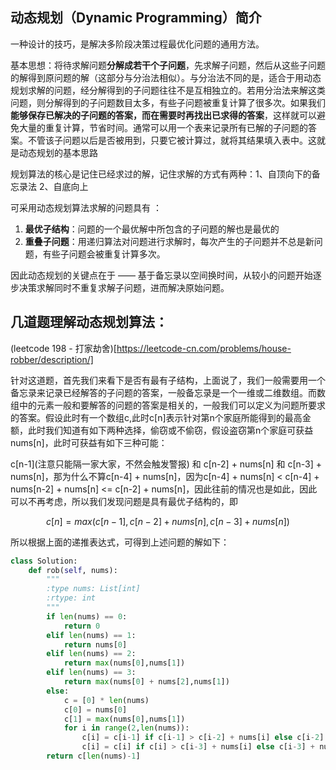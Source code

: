 ## 动态规划（Dynamic Programming）简介
一种设计的技巧，是解决多阶段决策过程最优化问题的通用方法。

基本思想：将待求解问题**分解成若干个子问题**，先求解子问题，然后从这些子问题的解得到原问题的解（这部分与分治法相似）。与分治法不同的是，适合于用动态规划求解的问题，经分解得到的子问题往往不是互相独立的。若用分治法来解这类问题，则分解得到的子问题数目太多，有些子问题被重复计算了很多次。如果我们**能够保存已解决的子问题的答案，而在需要时再找出已求得的答案**，这样就可以避免大量的重复计算，节省时间。通常可以用一个表来记录所有已解的子问题的答案。不管该子问题以后是否被用到，只要它被计算过，就将其结果填入表中。这就是动态规划的基本思路

规划算法的核心是记住已经求过的解，记住求解的方式有两种：1、自顶向下的备忘录法 2、自底向上

可采用动态规划算法求解的问题具有 ：
1. **最优子结构**：问题的一个最优解中所包含的子问题的解也是最优的
2. **重叠子问题**：用递归算法对问题进行求解时，每次产生的子问题并不总是新问题，有些子问题会被重复计算多次。

因此动态规划的关键点在于 —— 基于备忘录以空间换时间，从较小的问题开始逐步决策求解同时不重复求解子问题，进而解决原始问题。

## 几道题理解动态规划算法：
(leetcode 198 - 打家劫舍)[https://leetcode-cn.com/problems/house-robber/description/]

针对这道题，首先我们来看下是否有最有子结构，上面说了，我们一般需要用一个备忘录来记录已经解答的子问题的答案，一般备忘录是一个一维或二维数组。而数组中的元素一般和要解答的问题的答案是相关的，一般我们可以定义为问题所要求的答案。假设此时有一个数组c,此时c\[n]表示针对第n个家庭所能得到的最高金额，此时我们知道有如下两种选择，偷窃或不偷窃，假设盗窃第n个家庭可获益nums\[n]，此时可获益有如下三种可能：

c\[n-1](注意只能隔一家大家，不然会触发警报) 和 c\[n-2] + nums\[n] 和 c\[n-3] + nums\[n]，那为什么不算c\[n-4] + nums\[n]，因为c\[n-4] + nums\[n] < c\[n-4] + nums\[n-2] + nums\[n] <= c\[n-2] + nums\[n]，因此往前的情况也是如此，因此可以不再考虑，所以我们发现问题是具有最优子结构的，即
```math
c[n] = max(c[n-1],c[n-2]+nums[n],c[n-3]+nums[n])
```
所以根据上面的递推表达式，可得到上述问题的解如下：
```python
class Solution:
    def rob(self, nums):
        """
        :type nums: List[int]
        :rtype: int
        """
        if len(nums) == 0:
            return 0
        elif len(nums) == 1:
            return nums[0]
        elif len(nums) == 2:
            return max(nums[0],nums[1])
        elif len(nums) == 3:
            return max(nums[0] + nums[2],nums[1])
        else:
            c = [0] * len(nums)
            c[0] = nums[0]
            c[1] = max(nums[0],nums[1])
            for i in range(2,len(nums)):
                c[i] = c[i-1] if c[i-1] > c[i-2] + nums[i] else c[i-2] + nums[i]
                c[i] = c[i] if c[i] > c[i-3] + nums[i] else c[i-3] + nums[i]
        return c[len(nums)-1]
```

